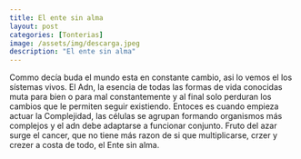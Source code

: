 ```yaml
---
title: El ente sin alma
layout: post
categories: [Tonterias]
image: /assets/img/descarga.jpeg
description: "El ente sin alma"
---
```



Commo decía buda el mundo esta en constante cambio, asi lo vemos el los sístemas vivos. El Adn, la esencia de todas las formas de vida conocidas muta para bien o para mal constantemente y al final solo perduran los cambios que le permiten seguir existiendo. Entoces es cuando empieza actuar la Complejidad, las células se agrupan formando organismos más complejos y el adn debe adaptarse a funcionar conjunto. Fruto del azar surge el cancer, que no tiene más razon de si que multiplicarse, crzer y crezer a costa de todo, el Ente sin alma.

